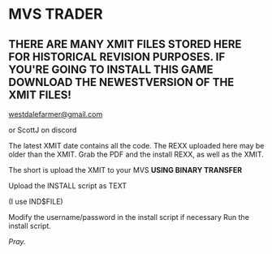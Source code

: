 <H1>MVS TRADER</H1>

<H2>THERE ARE MANY XMIT FILES STORED HERE FOR HISTORICAL
REVISION PURPOSES.  IF YOU'RE GOING TO INSTALL THIS GAME
DOWNLOAD THE <b>NEWEST</b>VERSION OF THE XMIT FILES!</H2>

westdalefarmer@gmail.com

or ScottJ on discord


The latest XMIT date contains all the code.  The REXX uploaded here may be older than the XMIT.
Grab the PDF and the install REXX, as well as the XMIT.  

The short is upload the XMIT to your MVS <B>USING BINARY TRANSFER</b>


Upload the INSTALL script as TEXT

(I use IND$FILE)

Modify the username/password in the install script if necessary
Run the install script.

<I>Pray.</I>



